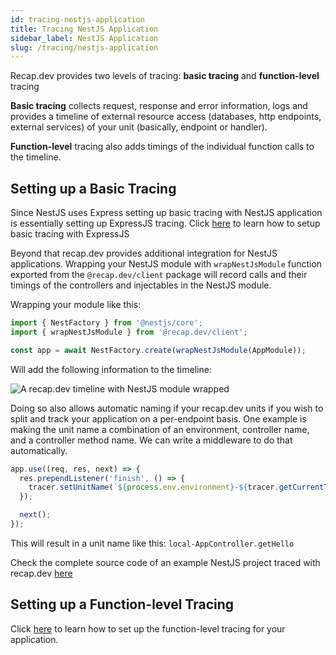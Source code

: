 ```yaml
---
id: tracing-nestjs-application
title: Tracing NestJS Application
sidebar_label: NestJS Application
slug: /tracing/nestjs-application
---
```


Recap.dev provides two levels of tracing: **basic tracing** and **function-level** tracing

**Basic tracing** collects request, response and error information, logs and provides a timeline of external resource access (databases, http endpoints, external services) of your unit (basically, endpoint or handler).

**Function-level** tracing also adds timings of the individual function calls to the timeline.

## Setting up a Basic Tracing

Since NestJS uses Express setting up basic tracing with NestJS application is essentially setting up ExpressJS tracing.
Click [here](/docs/tracing/express-application) to learn how to setup basic tracing with ExpressJS

Beyond that recap.dev provides additional integration for NestJS applications. 
Wrapping your NestJS module with `wrapNestJsModule` function exported from the `@recap.dev/client` package will record calls and their timings of the controllers and injectables in the NestJS module.

Wrapping your module like this:

```js
import { NestFactory } from '@nestjs/core';
import { wrapNestJsModule } from '@recap.dev/client';

const app = await NestFactory.create(wrapNestJsModule(AppModule));
```

Will add the following information to the timeline:

![A recap.dev timeline with NestJS module wrapped](/img/docs/tracing/nestjs/timeline.png "A recap.dev timeline with NestJS module wrapped")

Doing so also allows automatic naming if your recap.dev units if you wish to split and track your application on a per-endpoint basis.
One example is making the unit name a combination of an environment, controller name, and a controller method name.
We can write a middleware to do that automatically.

```js
app.use((req, res, next) => {
  res.prependListener('finish', () => {
    tracer.setUnitName(`${process.env.environment}-${tracer.getCurrentTrace()?.functionCallEvents[1]?.functionName}`);
  });

  next();
});
```

This will result in a unit name like this: `local-AppController.getHello`

Check the complete source code of an example NestJS project traced with recap.dev [here](https://github.com/infinite-cat/recap.dev-example-nestjs-project)

## Setting up a Function-level Tracing

Click [here](/docs/tracing/function-level-tracing) to learn how to set up the function-level tracing for your application.
